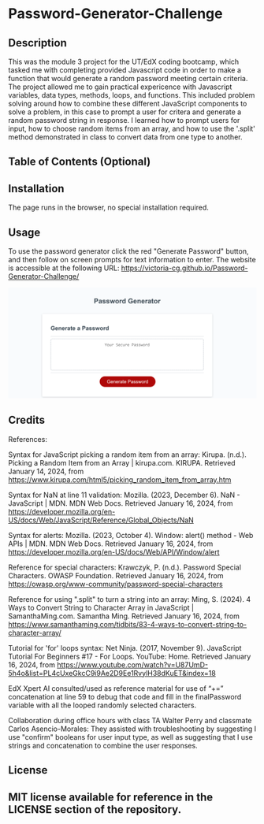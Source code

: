 # Password-Generator-Challenge

## Description
This was the module 3 project for the UT/EdX coding bootcamp, which tasked me with completing provided Javascript code in order to make a function that would generate a random password meeting certain criteria. The project allowed me to gain practical expericence with Javascript variables, data types, methods, loops, and functions. This included problem solving around how to combine these different JavaScript components to solve a problem, in this case to prompt a user for critera and generate a random password string in response. I learned how to prompt users for input, how to choose random items from an array, and how to use the '.split' method demonstrated in class to convert data from one type to another. 


## Table of Contents (Optional)

## Installation

The page runs in the browser, no special installation required.

## Usage

To use the password generator click the red "Generate Password" button, and then follow on screen prompts for text information to enter. The website is accessible at the following URL: https://victoria-cg.github.io/Password-Generator-Challenge/

    
![image of password generator webpage](./images/password-generator-screenshot.png)
    

## Credits

References:

Syntax for JavaScript picking a random item from an array:
 Kirupa. (n.d.). Picking a Random Item from an Array | kirupa.com. KIRUPA. Retrieved January 14, 2024, from https://www.kirupa.com/html5/picking_random_item_from_array.htm

Syntax for NaN at line 11 validation: 
Mozilla. (2023, December 6). NaN - JavaScript | MDN. MDN Web Docs. Retrieved January 16, 2024, from https://developer.mozilla.org/en-US/docs/Web/JavaScript/Reference/Global_Objects/NaN

Syntax for alerts:
Mozilla. (2023, October 4). Window: alert() method - Web APIs | MDN. MDN Web Docs. Retrieved January 16, 2024, from https://developer.mozilla.org/en-US/docs/Web/API/Window/alert

Reference for special characters:
Krawczyk, P. (n.d.). Password Special Characters. OWASP Foundation. Retrieved January 16, 2024, from https://owasp.org/www-community/password-special-characters

Reference for using ".split" to turn a string into an array:
Ming, S. (2024). 4 Ways to Convert String to Character Array in JavaScript | SamanthaMing.com. Samantha Ming. Retrieved January 16, 2024, from https://www.samanthaming.com/tidbits/83-4-ways-to-convert-string-to-character-array/

Tutorial for 'for' loops syntax:
Net Ninja. (2017, November 9). JavaScript Tutorial For Beginners #17 - For Loops. YouTube: Home. Retrieved January 16, 2024, from https://www.youtube.com/watch?v=U87UmD-5h4o&list=PL4cUxeGkcC9i9Ae2D9Ee1RvylH38dKuET&index=18

EdX Xpert AI consulted/used as reference material for use of “+=” concatenation at line 59 to debug that code and fill in the finalPassword variable with all the looped randomly selected characters.

Collaboration during office hours with class TA Walter Perry and classmate Carlos Asencio-Morales: They assisted with troubleshooting by suggesting I use "confirm" booleans for user input type, as well as suggesting that I use strings and concatenation to combine the user responses. 


## License

MIT license available for reference in the LICENSE section of the repository.
---
